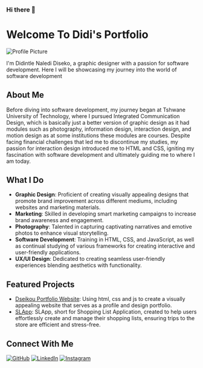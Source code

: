 ### Hi there 👋

# Welcome To Didi's Portfolio

![Profile Picture](https://avatars.githubusercontent.com/u/99658820?s=400&u=926d185dbe2f04eba0458de00d391179e023d378&v=4)

I'm Didintle Naledi Diseko, a graphic designer with a passion for software development. Here I will be showcasing my journey into the world of software development

## About Me

Before diving into software development, my journey began at Tshwane University of Technology, where I pursued Integrated Communication Design, which is basically just a better version of graphic design as it had modules such as photography, information design, interaction design, and motion design as at some institutions these modules are courses. Despite facing financial challenges that led me to discontinue my studies, my passion for interaction design introduced me to HTML and CSS, igniting my fascination with software development and ultimately guiding me to where I am today.

## What I Do

- **Graphic Design**: Proficient of creating visually appealing designs that promote brand improvement across different mediums, including websites and marketing materials.
- **Marketing**: Skilled in developing smart marketing campaigns to increase brand awareness and engagement.
- **Photography**: Talented in capturing captivating narratives and emotive photos to enhance visual storytelling.
- **Software Development**: Training in HTML, CSS, and JavaScript, as well as continual studying of various frameworks for creating interactive and user-friendly applications.
- **UX/UI Design**: Dedicated to creating seamless user-friendly experiences blending aesthetics with functionality.

## Featured Projects

- [Dseikou Portfolio Website](dseikou.co.za): Using html, css and js to create a visually appealing website that serves as a profile and design portfolio.
- [SLApp](https://sdf07-slapp.netlify.app/): SLApp, short for Shopping List Application, created to help users effortlessly create and manage their shopping lists, ensuring trips to the store are efficient and stress-free.

## Connect With Me

[![GitHub](https://img.shields.io/badge/GitHub-Profile-red)](https://github.com/dinalediseko)
[![LinkedIn](https://img.shields.io/badge/LinkedIn-Profile-red)](https://www.linkedin.com/in/dinalediseko)
[![Instagram](https://img.shields.io/badge/Instagram-Profile-red)](https://instagram.com/dseikou)


